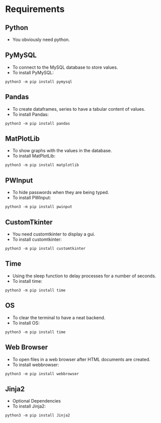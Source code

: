 # Requirements
## Python
* You obviously need python.
## PyMySQL
* To connect to the MySQL database to store values.
* To install PyMySQL: 
```
python3 -m pip install pymysql
```
## Pandas
* To create dataframes, series to have a tabular content of values.
* To install Pandas:
```
python3 -m pip install pandas
```
## MatPlotLib
* To show graphs with the values in the database.
* To install MatPlotLib:
```
python3 -m pip install matplotlib
```
## PWInput
* To hide passwords when they are being typed.
* To install PWInput:
```
python3 -m pip install pwinput
```
## CustomTkinter
* You need customtkinter to display a gui.
* To install customtkinter: 
```
python3 -m pip install customtkinter
```
## Time
* Using the sleep function to delay processes for a number of seconds.
* To install time: 
```
python3 -m pip install time
```
## OS
* To clear the terminal to have a neat backend.
* To install OS: 
```
python3 -m pip install time
```
## Web Browser
* To open files in a web browser after HTML documents are created.
* To install webbrowser: 
```
python3 -m pip install webbrowser
```
## Jinja2
* Optional Dependencies
* To install Jinja2: 
```
python3 -m pip install Jinja2
```

